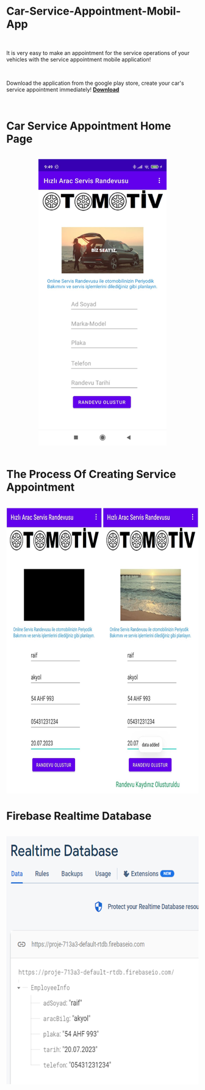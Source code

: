 # Car-Service-Appointment-Mobil-App

<br/> 
<p>It is very easy to make an appointment for the service operations of your vehicles with the service appointment mobile application!</p>
<br/>
<p>Download the application from the google play store, create your car's service appointment immediately!
<b><a href="https://play.google.com/store/apps/details?id=com.newrndv&pli=1">Download</a></b></p>
<br/>


# Car Service Appointment Home Page 
<br/>
<div style="text-align:center;">
  <img src="https://github.com/raifakyol/Car-Service-Appointment-Mobil-App/blob/main/image/WhatsApp%20Image%202023-06-30%20at%2014.05.09%20(2).jpeg" style="height:750px;width:auto;">
</div>
<br/>

# The Process Of Creating Service Appointment
<br/>
<img src="https://github.com/raifakyol/Car-Service-Appointment-Mobil-App/blob/main/image/WhatsApp%20Image%202023-06-30%20at%2014.05.10.jpeg" style="height:750px;width:auto;">
<br/>

# Firebase Realtime Database
<br/>
<img src="https://github.com/raifakyol/Car-Service-Appointment-Mobil-App/blob/main/image/database.png" style="height:650px;width:auto;">
<br/>
